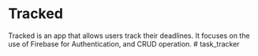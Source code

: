 # Tracked

Tracked is an app that allows users track  their deadlines.
It focuses on the use of Firebase for Authentication, and CRUD operation.
#   t a s k _ t r a c k e r  
 